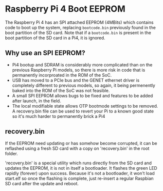 # Raspberry Pi 4 Boot EEPROM

The Raspberry Pi 4 has an SPI attached EEPROM (4MBits) which contains code to boot up the system, replacing `bootcode.bin` previously found in the boot partition of the SD card. Note that if a `bootcode.bin` is present in the boot partition of the SD card in a Pi4, it is ignored.

## Why use an SPI EEPROM?

 - Pi4 bootup and SDRAM is considerably more complicated than on the previous Raspberry Pi models, so there is more risk in code that is permanently incorproated in the ROM of the SoC.
 - USB has moved to a PCIe bus and the GENET ethernet driver is completely different to previous models, so again, it being permenently baked into the ROM of the SoC was not feasible.
 - A small SPI EEPROM allows bugs to be fixed and features to be added after launch, in the field.
 - The local modifiable state allows OTP bootmode settings to be removed. A recovery.bin file can be used to revert your Pi to a known good state so it's much harder to permanently brick a Pi4
 

## recovery.bin

If the EEPROM need updating or has somehow become corrupted, it can be reflashed using a fresh SD card with a copy on 'recovery.bin' in the root folder.

'recovery.bin' is a special utility which runs directly from the SD card and updates the EEPROM, it is not in itself a bootloader. It flashes the green LED rapidly (forever) upon success. Because it's not a bootloader, it won't load start.elf so once the flashing is complete, just re-insert a regular Raspbian SD card after the update and reboot.



